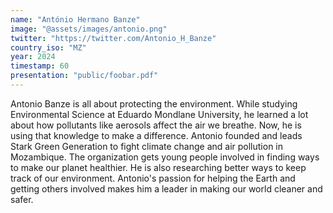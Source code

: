 ```yaml
---
name: "António Hermano Banze"
image: "@assets/images/antonio.png"
twitter: "https://twitter.com/Antonio_H_Banze"
country_iso: "MZ"
year: 2024
timestamp: 60
presentation: "public/foobar.pdf"
---
```


Antonio Banze is all about protecting the environment. While studying Environmental Science at Eduardo Mondlane University, he learned a lot about how pollutants like aerosols affect the air we breathe. Now, he is using that knowledge to make a difference. Antonio founded and leads Stark Green Generation to fight climate change and air pollution in Mozambique. The organization gets young people involved in finding ways to make our planet healthier. He is also researching better ways to keep track of our environment. Antonio's passion for helping the Earth and getting others involved makes him a leader in making our world cleaner and safer.
